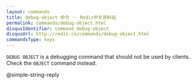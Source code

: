 ```yaml
---
layout: commands
title: debug-object 命令 -- Redis中文资料站
permalink: commands/debug-object.html
disqusIdentifier: command_debug-object
disqusUrl: http://redis.cn/commands/debug-object.html
commandsType: keys
---
```


`DEBUG OBJECT` is a debugging command that should not be used by clients.
Check the `OBJECT` command instead.

@simple-string-reply
